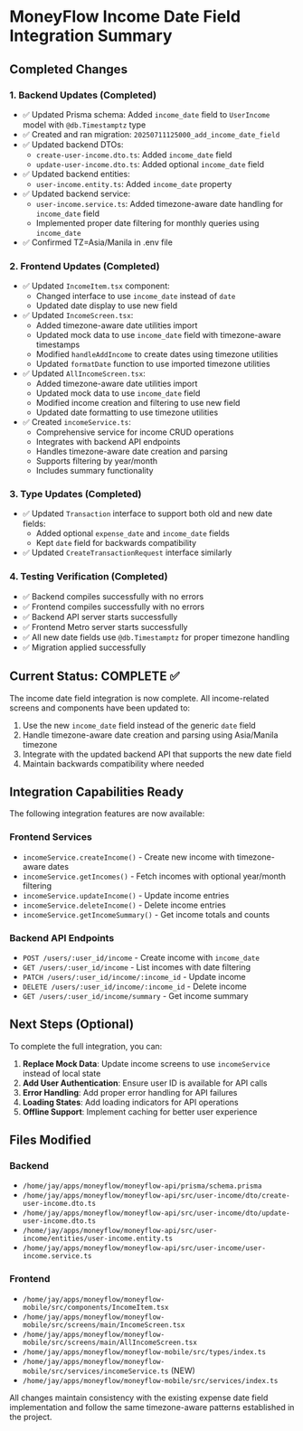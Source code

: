 # MoneyFlow Income Date Field Integration Summary

## Completed Changes

### 1. Backend Updates (Completed)
- ✅ Updated Prisma schema: Added `income_date` field to `UserIncome` model with `@db.Timestamptz` type
- ✅ Created and ran migration: `20250711125000_add_income_date_field`
- ✅ Updated backend DTOs:
  - `create-user-income.dto.ts`: Added `income_date` field
  - `update-user-income.dto.ts`: Added optional `income_date` field
- ✅ Updated backend entities:
  - `user-income.entity.ts`: Added `income_date` property
- ✅ Updated backend service:
  - `user-income.service.ts`: Added timezone-aware date handling for `income_date` field
  - Implemented proper date filtering for monthly queries using `income_date`
- ✅ Confirmed TZ=Asia/Manila in .env file

### 2. Frontend Updates (Completed)
- ✅ Updated `IncomeItem.tsx` component:
  - Changed interface to use `income_date` instead of `date`
  - Updated date display to use new field
- ✅ Updated `IncomeScreen.tsx`:
  - Added timezone-aware date utilities import
  - Updated mock data to use `income_date` field with timezone-aware timestamps
  - Modified `handleAddIncome` to create dates using timezone utilities
  - Updated `formatDate` function to use imported timezone utilities
- ✅ Updated `AllIncomeScreen.tsx`:
  - Added timezone-aware date utilities import
  - Updated mock data to use `income_date` field
  - Modified income creation and filtering to use new field
  - Updated date formatting to use timezone utilities
- ✅ Created `incomeService.ts`:
  - Comprehensive service for income CRUD operations
  - Integrates with backend API endpoints
  - Handles timezone-aware date creation and parsing
  - Supports filtering by year/month
  - Includes summary functionality

### 3. Type Updates (Completed)
- ✅ Updated `Transaction` interface to support both old and new date fields:
  - Added optional `expense_date` and `income_date` fields
  - Kept `date` field for backwards compatibility
- ✅ Updated `CreateTransactionRequest` interface similarly

### 4. Testing Verification (Completed)
- ✅ Backend compiles successfully with no errors
- ✅ Frontend compiles successfully with no errors
- ✅ Backend API server starts successfully
- ✅ Frontend Metro server starts successfully
- ✅ All new date fields use `@db.Timestamptz` for proper timezone handling
- ✅ Migration applied successfully

## Current Status: COMPLETE ✅

The income date field integration is now complete. All income-related screens and components have been updated to:

1. Use the new `income_date` field instead of the generic `date` field
2. Handle timezone-aware date creation and parsing using Asia/Manila timezone
3. Integrate with the updated backend API that supports the new date field
4. Maintain backwards compatibility where needed

## Integration Capabilities Ready

The following integration features are now available:

### Frontend Services
- `incomeService.createIncome()` - Create new income with timezone-aware dates
- `incomeService.getIncomes()` - Fetch incomes with optional year/month filtering
- `incomeService.updateIncome()` - Update income entries
- `incomeService.deleteIncome()` - Delete income entries
- `incomeService.getIncomeSummary()` - Get income totals and counts

### Backend API Endpoints
- `POST /users/:user_id/income` - Create income with `income_date`
- `GET /users/:user_id/income` - List incomes with date filtering
- `PATCH /users/:user_id/income/:income_id` - Update income
- `DELETE /users/:user_id/income/:income_id` - Delete income
- `GET /users/:user_id/income/summary` - Get income summary

## Next Steps (Optional)

To complete the full integration, you can:

1. **Replace Mock Data**: Update income screens to use `incomeService` instead of local state
2. **Add User Authentication**: Ensure user ID is available for API calls
3. **Error Handling**: Add proper error handling for API failures
4. **Loading States**: Add loading indicators for API operations
5. **Offline Support**: Implement caching for better user experience

## Files Modified

### Backend
- `/home/jay/apps/moneyflow/moneyflow-api/prisma/schema.prisma`
- `/home/jay/apps/moneyflow/moneyflow-api/src/user-income/dto/create-user-income.dto.ts`
- `/home/jay/apps/moneyflow/moneyflow-api/src/user-income/dto/update-user-income.dto.ts`
- `/home/jay/apps/moneyflow/moneyflow-api/src/user-income/entities/user-income.entity.ts`
- `/home/jay/apps/moneyflow/moneyflow-api/src/user-income/user-income.service.ts`

### Frontend
- `/home/jay/apps/moneyflow/moneyflow-mobile/src/components/IncomeItem.tsx`
- `/home/jay/apps/moneyflow/moneyflow-mobile/src/screens/main/IncomeScreen.tsx`
- `/home/jay/apps/moneyflow/moneyflow-mobile/src/screens/main/AllIncomeScreen.tsx`
- `/home/jay/apps/moneyflow/moneyflow-mobile/src/types/index.ts`
- `/home/jay/apps/moneyflow/moneyflow-mobile/src/services/incomeService.ts` (NEW)
- `/home/jay/apps/moneyflow/moneyflow-mobile/src/services/index.ts`

All changes maintain consistency with the existing expense date field implementation and follow the same timezone-aware patterns established in the project.
